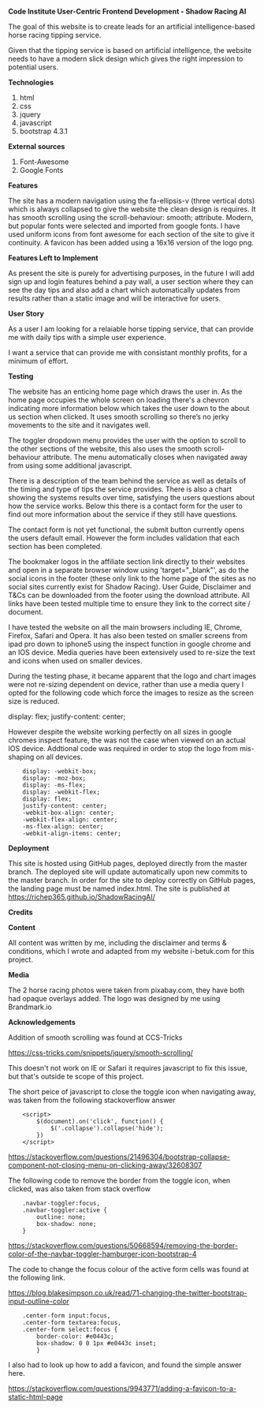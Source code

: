 __**Code Institute User-Centric Frontend Development - Shadow Racing AI**__

The goal of this website is to create leads for an artificial intelligence-based horse racing tipping service.

Given that the tipping service is based on artificial intelligence, the website needs to have a modern slick design
which gives the right impression to potential users.

**Technologies**

1. html
2. css
3. jquery
4. javascript
5. bootstrap 4.3.1

**External sources**

1. Font-Awesome
2. Google Fonts

__**Features**__

The site has a modern navigation using the fa-ellipsis-v (three vertical dots) which is always collapsed to give the
website the clean design is requires. It has smooth scrolling using the scroll-behaviour: smooth; attribute. Modern,
but popular fonts were selected and imported from google fonts. I have used uniform icons from font awesome for each
section of the site to give it continuity. A favicon has been added using a 16x16 version of the logo png.

**Features Left to Implement**

As present the site is purely for advertising purposes, in the future I will add sign up and login features behind a
pay wall, a user section where they can see the day tips and also add a chart which automatically updates from results
rather than a static image and will be interactive for users.

__**User Story**__

As a user I am looking for a relaiable horse tipping service, that can provide me with daily tips with a simple user
experience.

I want a service that can provide me with consistant monthly profits, for a minimum of effort.

__**Testing**__

The website has an enticing home page which draws the user in. As the home page occupies the whole screen on loading there's
a chevron indicating more information below which takes the user down to the about us section when clicked. It uses smooth
scrolling so there’s no jerky movements to the site and it navigates well.

The toggler dropdown menu provides the user with the option to scroll to the other sections of the website, this also uses
the smooth scroll-behaviour attribute. The menu automatically closes when navigated away from using some additional javascript.

There is a description of the team behind the service as well as details of the timing and type of tips the service provides.
There is also a chart showing the systems results over time, satisfying the users questions about how the service works.
Below this there is a contact form for the user to find out more information about the service if they still have questions.

The contact form is not yet functional, the submit button currently opens the users default email. However the form includes
validation that each section has been completed.

The bookmaker logos in the affiliate section link directly to their websites and open in a separate browser window using
'target="_blank"', as do the social icons in the footer (these only link to the home page of the sites as no social sites
currently exist for Shadow Racing). User Guide, Disclaimer and T&Cs can be downloaded from the footer using the download
attribute. All links have been tested multiple time to ensure they link to the correct site / document.

I have tested the website on all the main browsers including IE, Chrome, Firefox, Safari and Opera. It has also been tested
on smaller screens from ipad pro down to iphone5 using the inspect function in google chrome and an IOS device. Media queries
have been extensively used to re-size the text and icons when used on smaller devices.

During the testing phase, it became apparent that the logo and chart images were not re-sizing dependent on device, rather
than use a media query I opted for the following code which force the images to resize as the screen size is reduced.

display: flex;
justify-content: center;

However despite the website working perfectly on all sizes in google chromes inspect feature, the was not the case when viewed
on an actual IOS device. Addtional code was required in order to stop the logo from mis-shaping on all devices.
```
    display: -webkit-box;
    display: -moz-box;
    display: -ms-flex;
    display: -webkit-flex;
    display: flex;
    justify-content: center;
    -webkit-box-align: center;
    -webkit-flex-align: center;
    -ms-flex-align: center;
    -webkit-align-items: center;
```
__**Deployment**__

This site is hosted using GitHub pages, deployed directly from the master branch. The deployed site will update automatically
upon new commits to the master branch. In order for the site to deploy correctly on GitHub pages, the landing page must be
named index.html. The site is published at https://richep365.github.io/ShadowRacingAI/

__**Credits**__

**Content**

All content was written by me, including the disclaimer and terms & conditions, which I wrote and adapted from my website
i-betuk.com for this project.

**Media**

The 2 horse racing photos were taken from pixabay.com, they have both had opaque overlays added. The logo was designed by
me using Brandmark.io

**Acknowledgements**

Addition of smooth scrolling was found at CCS-Tricks

https://css-tricks.com/snippets/jquery/smooth-scrolling/

This doesn't not work on IE or Safari it requires javascript to fix this issue, but that's outside te scope of this project.

The short peice of javascript to close the toggle icon when navigating away, was taken from the following stackoverflow answer
```
    <script>
        $(document).on('click', function() {
            $('.collapse').collapse('hide');
        })
    </script>
```
https://stackoverflow.com/questions/21496304/bootstrap-collapse-component-not-closing-menu-on-clicking-away/32608307

The following code to remove the border from the toggle icon, when clicked, was also taken from stack overflow
```
    .navbar-toggler:focus,
    .navbar-toggler:active {
        outline: none;
        box-shadow: none;
    }
```
https://stackoverflow.com/questions/50668594/removing-the-border-color-of-the-navbar-toggler-hamburger-icon-bootstrap-4

The code to change the focus colour of the active form cells was found at the following link.

https://blog.blakesimpson.co.uk/read/71-changing-the-twitter-bootstrap-input-outline-color
```
    .center-form input:focus,
    .center-form textarea:focus,
    .center-form select:focus {
        border-color: #e0443c;
        box-shadow: 0 0 1px #e0443c inset;
        }
```
I also had to look up how to add a favicon, and found the simple answer here.

https://stackoverflow.com/questions/9943771/adding-a-favicon-to-a-static-html-page








